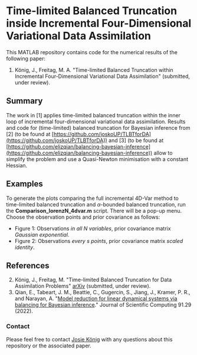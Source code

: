 # Time-limited Balanced Truncation inside Incremental Four-Dimensional Variational Data Assimilation

This MATLAB repository contains code for the numerical results of the following paper:

1. König, J., Freitag, M. A. "Time-limited Balanced Truncation within Incremental Four-Dimensional Variational Data Assimilation" (submitted, under review).


## Summary
The work in [1] applies time-limited balanced truncation within the inner loop of incremental four-dimensional variational data assimilation. Results and code for (time-limited) balanced truncation for Bayesian inference from [2] (to be found at
[https://github.com/joskoUP/TLBTforDA](https://github.com/joskoUP/TLBTforDA)) and [3] (to be found at
[https://github.com/elizqian/balancing-bayesian-inference](https://github.com/elizqian/balancing-bayesian-inference)) allow to simplify the problem and use a Quasi-Newton minimisation with a constant Hessian.

## Examples
To generate the plots comparing the full incremental 4D-Var method to time-limited balanced truncation and $\alpha$-bounded balanced truncation, run the **Comparison_lorenzN_4dvar.m** script. There will be a pop-up menu. Choose the observation points and prior covariance as follows:
* Figure 1: Observations _in all N variables_, prior covariance matrix _Gaussian exponential_.
* Figure 2: Observations _every s points_, prior covariance matrix _scaled identity_.

## References
2. König, J., Freitag, M. "Time-limited Balanced Truncation for Data Assimilation Problems" [arXiv](https://arxiv.org/abs/2212.07719) (submitted, under review).
3. Qian, E., Tabeart, J. M., Beattie, C., Gugercin, S., Jiang, J., Kramer, P. R., and Narayan, A.
"[Model reduction for linear dynamical systems via balancing for Bayesian inference](https://link.springer.com/article/10.1007/s10915-022-01798-8)." Journal of Scientific Computing 91.29 (2022).

### Contact
Please feel free to contact [Josie König](https://www.math.uni-potsdam.de/professuren/datenassimilation/personen/josie-koenig) with any questions about this repository or the associated paper.
